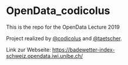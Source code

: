 # OpenData_codicolus
This is the repo for the OpenData Lecture 2019

Project realized by [@codicolus](https://github.com/codicolus) and [@taetscher](https://github.com/taetscher).

Link zur Webseite:
https://badewetter-index-schweiz.opendata.iwi.unibe.ch/
